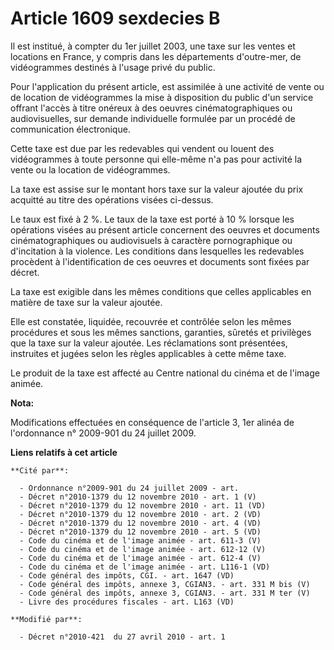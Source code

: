 # Article 1609 sexdecies B

Il est institué, à compter du 1er juillet 2003, une taxe sur les ventes et locations en France, y compris dans les
départements d'outre-mer, de vidéogrammes destinés à l'usage privé du public.

Pour l'application du présent article, est assimilée à une activité de vente ou de location de vidéogrammes la mise à
disposition du public d'un service offrant l'accès à titre onéreux à des oeuvres cinématographiques ou audiovisuelles, sur
demande individuelle formulée par un procédé de communication électronique.

Cette taxe est due par les redevables qui vendent ou louent des vidéogrammes à toute personne qui elle-même n'a pas pour
activité la vente ou la location de vidéogrammes.

La taxe est assise sur le montant hors taxe sur la valeur ajoutée du prix acquitté au titre des opérations visées ci-dessus.

Le taux est fixé à 2 %. Le taux de la taxe est porté à 10 % lorsque les opérations visées au présent article concernent des
oeuvres et documents cinématographiques ou audiovisuels à caractère pornographique ou d'incitation à la violence. Les
conditions dans lesquelles les redevables procèdent à l'identification de ces oeuvres et documents sont fixées par décret.

La taxe est exigible dans les mêmes conditions que celles applicables en matière de taxe sur la valeur ajoutée.

Elle est constatée, liquidée, recouvrée et contrôlée selon les mêmes procédures et sous les mêmes sanctions, garanties,
sûretés et privilèges que la taxe sur la valeur ajoutée. Les réclamations sont présentées, instruites et jugées selon les
règles applicables à cette même taxe.

Le produit de la taxe est affecté au Centre national du cinéma et de l'image animée.

**Nota:**

Modifications effectuées en conséquence de l'article 3, 1er alinéa de l'ordonnance n° 2009-901 du 24 juillet 2009.

**Liens relatifs à cet article**

	**Cité par**:

	  - Ordonnance n°2009-901 du 24 juillet 2009 - art.
	  - Décret n°2010-1379 du 12 novembre 2010 - art. 1 (V)
	  - Décret n°2010-1379 du 12 novembre 2010 - art. 11 (VD)
	  - Décret n°2010-1379 du 12 novembre 2010 - art. 2 (VD)
	  - Décret n°2010-1379 du 12 novembre 2010 - art. 4 (VD)
	  - Décret n°2010-1379 du 12 novembre 2010 - art. 5 (VD)
	  - Code du cinéma et de l'image animée - art. 611-3 (V)
	  - Code du cinéma et de l'image animée - art. 612-12 (V)
	  - Code du cinéma et de l'image animée - art. 612-4 (V)
	  - Code du cinéma et de l'image animée - art. L116-1 (VD)
	  - Code général des impôts, CGI. - art. 1647 (VD)
	  - Code général des impôts, annexe 3, CGIAN3. - art. 331 M bis (V)
	  - Code général des impôts, annexe 3, CGIAN3. - art. 331 M ter (V)
	  - Livre des procédures fiscales - art. L163 (VD)

	**Modifié par**:

	  - Décret n°2010-421  du 27 avril 2010 - art. 1

